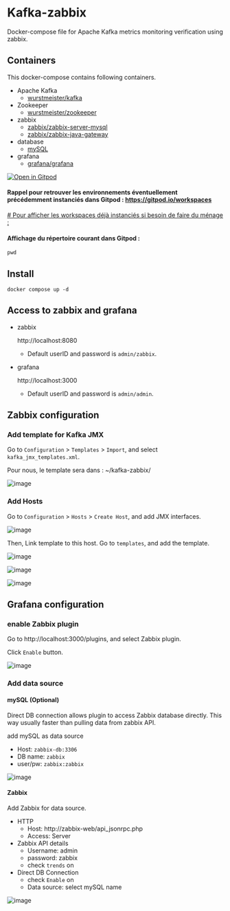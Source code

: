 # Kafka-zabbix

Docker-compose file for Apache Kafka metrics monitoring verification using zabbix.

## Containers

This docker-compose contains following containers.
- Apache Kafka
  - [wurstmeister/kafka](https://hub.docker.com/r/wurstmeister/kafka/)
- Zookeeper
  - [wurstmeister/zookeeper](https://hub.docker.com/r/wurstmeister/zookeeper/)
- zabbix
  - [zabbix/zabbix-server-mysql](https://hub.docker.com/r/zabbix/zabbix-server-mysql/tags/)
  - [zabbix/zabbix-java-gateway](https://hub.docker.com/r/zabbix/zabbix-java-gateway/)
- database
  - [mySQL](https://hub.docker.com/_/mysql)
- grafana
  - [grafana/grafana](https://hub.docker.com/r/grafana/grafana/)


[![Open in Gitpod](https://gitpod.io/button/open-in-gitpod.svg)](https://gitpod.io/#https://github.com/crystalloide/kafka-zabbix
)

#### Rappel pour retrouver les environnements éventuellement précédemment instanciés dans Gitpod : https://gitpod.io/workspaces
[# Pour afficher les workspaces déjà instanciés si besoin de faire du ménage :](https://gitpod.io/workspaces)

#### Affichage du répertoire courant dans Gitpod : 

    pwd



## Install

    docker compose up -d

## Access to zabbix and grafana

- zabbix

  http://localhost:8080
  * Default userID and password is `admin/zabbix`.

- grafana

  http://localhost:3000
  * Default userID and password is `admin/admin`.

## Zabbix configuration
### Add template for Kafka JMX
Go to `Configuration` > `Templates` > `Import`, and select `kafka_jmx_templates.xml`.

Pour nous, le template sera dans : ~/kafka-zabbix/

![image](https://github.com/crystalloide/kafka-zabbix/assets/48775370/f2824cf4-2d17-4c95-bf49-7b47408b1d86)


### Add Hosts
Go to `Configuration` > `Hosts` > `Create Host`, and add JMX interfaces.

![image](https://github.com/crystalloide/kafka-zabbix/assets/48775370/e89deacb-e97d-44ee-b4f8-afae837b099f)


Then, Link template to this host.
Go to `templates`, and add the template.

![image](https://github.com/crystalloide/kafka-zabbix/assets/48775370/2b40fa4e-9d0a-475c-90e0-e6c8ce8efa06)

![image](https://github.com/crystalloide/kafka-zabbix/assets/48775370/c3ff3513-e52a-4c7f-b449-b69c168562f3)

![image](https://github.com/crystalloide/kafka-zabbix/assets/48775370/de755065-e719-4677-bcc0-a3b85bca660c)


## Grafana configuration
### enable Zabbix plugin
Go to http://localhost:3000/plugins, and select Zabbix plugin.

Click `Enable` button. 

![image](https://github.com/crystalloide/kafka-zabbix/assets/48775370/056e10f3-5d5f-4d0c-a604-d2e414511bc4)


### Add data source
#### mySQL (Optional)
Direct DB connection allows plugin to access Zabbix database directly. This way usually faster than pulling data from zabbix API.

add mySQL as data source 

- Host: `zabbix-db:3306`
- DB name: `zabbix`
- user/pw: `zabbix:zabbix`

![image](https://github.com/crystalloide/kafka-zabbix/assets/48775370/8ec3bd88-d2c9-4a27-bbd3-c31b79007cae)


#### Zabbix

Add Zabbix for data source.
- HTTP
  - Host: http://zabbix-web/api_jsonrpc.php
  - Access: Server
- Zabbix API details
  - Username: admin
  - password: zabbix
  - check `trends` on
- Direct DB Connection
  - check `Enable` on
  - Data source: select mySQL name

![image](https://github.com/crystalloide/kafka-zabbix/assets/48775370/7454d950-12bf-4c00-989c-007ce0c9d605)


